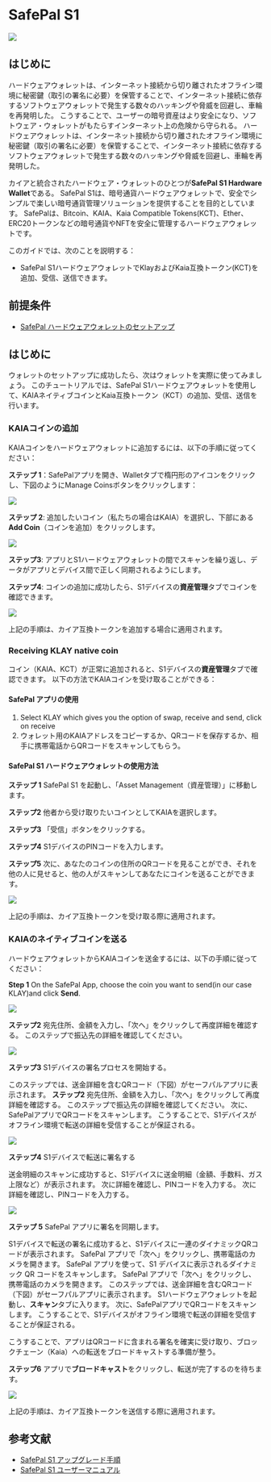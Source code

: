 # SafePal S1

![](/img/banners/kaia-safepal.png)

## はじめに<a id="introduction"></a>

ハードウェアウォレットは、インターネット接続から切り離されたオフライン環境に秘密鍵（取引の署名に必要）を保管することで、インターネット接続に依存するソフトウェアウォレットで発生する数々のハッキングや脅威を回避し、車輪を再発明した。 こうすることで、ユーザーの暗号資産はより安全になり、ソフトウェア・ウォレットがもたらすインターネット上の危険から守られる。 ハードウェアウォレットは、インターネット接続から切り離されたオフライン環境に秘密鍵（取引の署名に必要）を保管することで、インターネット接続に依存するソフトウェアウォレットで発生する数々のハッキングや脅威を回避し、車輪を再発明した。

カイアと統合されたハードウェア・ウォレットのひとつが**SafePal S1 Hardware Wallet**である。 SafePal S1は、暗号通貨ハードウェアウォレットで、安全でシンプルで楽しい暗号通貨管理ソリューションを提供することを目的としています。 SafePalは、Bitcoin、KAIA、Kaia Compatible Tokens(KCT)、Ether、ERC20トークンなどの暗号通貨やNFTを安全に管理するハードウェアウォレットです。

このガイドでは、次のことを説明する：

- SafePal S1ハードウェアウォレットでKlayおよびKaia互換トークン(KCT)を追加、受信、送信できます。

## 前提条件<a id="prerequisites"></a>

- [SafePal ハードウェアウォレットのセットアップ](https://safepalsupport.zendesk.com/hc/en-us/articles/360046051752)

## はじめに<a id="getting-started"></a>

ウォレットのセットアップに成功したら、次はウォレットを実際に使ってみましょう。 このチュートリアルでは、SafePal S1ハードウェアウォレットを使用して、KAIAネイティブコインとKaia互換トークン（KCT）の追加、受信、送信を行います。

### KAIAコインの追加<a id="adding-kaia-native-coin"></a>

KAIAコインをハードウェアウォレットに追加するには、以下の手順に従ってください：

**ステップ 1**：SafePalアプリを開き、Walletタブで楕円形のアイコンをクリックし、下図のようにManage Coinsボタンをクリックします：

![](/img/build/tools/step1-add-klay.png)

**ステップ 2**: 追加したいコイン（私たちの場合はKAIA）を選択し、下部にある**Add Coin**（コインを追加）をクリックします。

![](/img/build/tools/step2-add-klay.png)

**ステップ3**:  アプリとS1ハードウェアウォレットの間でスキャンを繰り返し、データがアプリとデバイス間で正しく同期されるようにします。

**ステップ4**: コインの追加に成功したら、S1デバイスの**資産管理**タブでコインを確認できます。

![](/img/build/tools/step4-add-klay.png)

上記の手順は、カイア互換トークンを追加する場合に適用されます。

### Receiving KLAY native coin  <a id="receiving-klay-native-coin"></a>

コイン（KAIA、KCT）が正常に追加されると、S1デバイスの**資産管理**タブで確認できます。 以下の方法でKAIAコインを受け取ることができる：

#### SafePal アプリの使用

1. Select KLAY which gives you the option of swap, receive and send, click on receive
2. ウォレット用のKAIAアドレスをコピーするか、QRコードを保存するか、相手に携帯電話からQRコードをスキャンしてもらう。

#### SafePal S1 ハードウェアウォレットの使用方法

**ステップ 1** SafePal S1 を起動し、「Asset Management（資産管理）」に移動します。

**ステップ2** 他者から受け取りたいコインとしてKAIAを選択します。

**ステップ3** 「受信」ボタンをクリックする。

**ステップ4** S1デバイスのPINコードを入力します。

**ステップ5** 次に、あなたのコインの住所のQRコードを見ることができ、それを他の人に見せると、他の人がスキャンしてあなたにコインを送ることができます。

![](/img/build/tools/sphw-rec-banner.png)

上記の手順は、カイア互換トークンを受け取る際に適用されます。

### KAIAのネイティブコインを送る <a id="sending-kaia-native-coin"></a>

ハードウェアウォレットからKAIAコインを送金するには、以下の手順に従ってください：

**Step 1** On the SafePal App, choose the coin you want to send(in our case KLAY)and click **Send**.

![](/img/build/tools/step1-send-klay.png)

**ステップ2** 宛先住所、金額を入力し、「次へ」をクリックして再度詳細を確認する。 このステップで振込先の詳細を確認してください。

![](/img/build/tools/step2-send-klay.png)

**ステップ3** S1デバイスの署名プロセスを開始する。

このステップでは、送金詳細を含むQRコード（下図）がセーフパルアプリに表示されます。 **ステップ2** 宛先住所、金額を入力し、「次へ」をクリックして再度詳細を確認する。 このステップで振込先の詳細を確認してください。 次に、SafePalアプリでQRコードをスキャンします。 こうすることで、S1デバイスがオフライン環境で転送の詳細を受信することが保証される。

![](/img/build/tools/step3-send-klay.png)

**ステップ4** S1デバイスで転送に署名する

送金明細のスキャンに成功すると、S1デバイスに送金明細（金額、手数料、ガス上限など）が表示されます。 次に詳細を確認し、PINコードを入力する。 次に詳細を確認し、PINコードを入力する。

![](/img/build/tools/step4-send-klay.png)

**ステップ 5** SafePal アプリに署名を同期します。

S1デバイスで転送の署名に成功すると、S1デバイスに一連のダイナミックQRコードが表示されます。 SafePal アプリで「次へ」をクリックし、携帯電話のカメラを開きます。 SafePal アプリを使って、S1 デバイスに表示されるダイナミック QR コードをスキャンします。 SafePal アプリで「次へ」をクリックし、携帯電話のカメラを開きます。 このステップでは、送金詳細を含むQRコード（下図）がセーフパルアプリに表示されます。 S1ハードウェアウォレットを起動し、**スキャン**タブに入ります。 次に、SafePalアプリでQRコードをスキャンします。 こうすることで、S1デバイスがオフライン環境で転送の詳細を受信することが保証される。

こうすることで、アプリはQRコードに含まれる署名を確実に受け取り、ブロックチェーン（Kaia）への転送をブロードキャストする準備が整う。

**ステップ6** アプリで**ブロードキャスト**をクリックし、転送が完了するのを待ちます。

![](/img/build/tools/step6-send-klay.png)

上記の手順は、カイア互換トークンを送信する際に適用されます。

## 参考文献 <a id="further-references"></a>

- [SafePal S1 アップグレード手順](https://www.safepal.com/en/upgrade/s1)
- [SafePal S1 ユーザーマニュアル](https://docs.safepal.io/safepal-hardware-wallet/user-manual)
